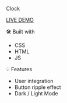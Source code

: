 
Clock

[LIVE DEMO](https://prostok.github.io/Clock/)

🛠️ Built with

- CSS
- HTML
- JS

💡 Features

- User integration 
- Button ripple effect
- Dark / Light Mode 